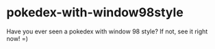 # pokedex-with-window98style
Have you ever seen a pokedex with window 98 style? If not, see it right now! =)
